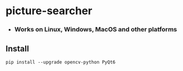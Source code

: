 # picture-searcher

* ### Works on Linux, Windows, MacOS and other platforms


## Install
```
pip install --upgrade opencv-python PyQt6
```
